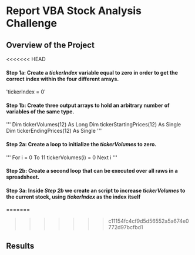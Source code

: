 # Report VBA Stock Analysis Challenge
## Overview of the Project

<<<<<<< HEAD
#### Step 1a: Create a *tickerIndex* variable equal to zero in order to get the correct index within the four different arrays.

'tickerIndex = 0'

#### Step 1b: Create three output arrays to hold an arbitrary number of variables of the same type.

'''
Dim tickerVolumes(12) As Long
Dim tickerStartingPrices(12) As Single
Dim tickerEndingPrices(12) As Single
'''

#### Step 2a: Create a loop to initialize the *tickerVolumes* to zero.

'''
For i = 0 To 11
        tickerVolumes(i) = 0
    Next i
'''

#### Step 2b: Create a second loop that can be executed over all raws in a spreadsheet.


#### Step 3a: Inside *Step 2b* we create an script to increase *tickerVolumes* to the current stock, using *tickerIndex* as the index itself
=======
>>>>>>> c11154fc4cf9d5d56552a5a674e0772d97bcfbd1


## Results
